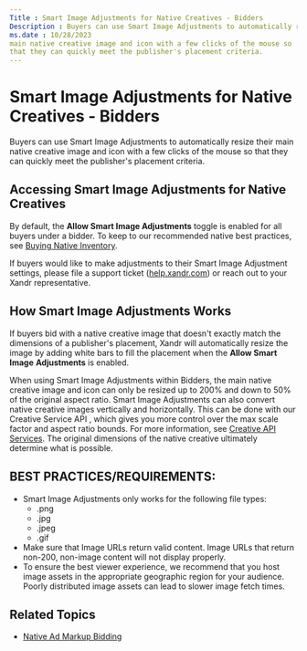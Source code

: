 ```yaml
---
Title : Smart Image Adjustments for Native Creatives - Bidders
Description : Buyers can use Smart Image Adjustments to automatically resize their
ms.date : 10/28/2023
main native creative image and icon with a few clicks of the mouse so
that they can quickly meet the publisher's placement criteria.
---
```



# Smart Image Adjustments for Native Creatives - Bidders



Buyers can use Smart Image Adjustments to automatically resize their
main native creative image and icon with a few clicks of the mouse so
that they can quickly meet the publisher's placement criteria.


## Accessing Smart Image Adjustments for Native Creatives

By default, the **Allow Smart Image Adjustments** toggle is enabled for
all buyers under a bidder. To keep to our recommended native best
practices, see <a
href="invest_invest-standard/buying-native-inventory.md"
class="xref" target="_blank">Buying Native Inventory</a>.

If buyers would like to make adjustments to their Smart Image Adjustment
settings, please file a support ticket
(<a href="http://help.xandr.com" class="xref"
target="_blank">help.xandr.com</a>) or reach out to your
Xandr representative.




## How Smart Image Adjustments Works

If buyers bid with a native creative image that doesn't exactly match
the dimensions of a publisher's
placement, Xandr will automatically resize the
image by adding white bars to fill the placement when the **Allow Smart
Image** **Adjustments** is enabled.



When using Smart Image Adjustments within Bidders, the main native
creative image and icon can only be resized up to 200% and down to 50%
of the original aspect ratio. Smart Image Adjustments can also convert
native creative images vertically and horizontally. This can be done
with our Creative Service API , which gives you more control over the
max scale factor and aspect ratio bounds. For more information, see <a
href="creative-api-services.md"
class="xref" target="_blank">Creative API Services</a>. The original
dimensions of the native creative ultimately determine what is possible.


## BEST PRACTICES/REQUIREMENTS:

- Smart Image Adjustments only works for the following file types:
  - .png
  - .jpg
  - .jpeg
  - .gif
- Make sure that Image URLs return valid content. Image URLs that return
  non-200, non-image content will not display properly.
- To ensure the best viewer experience, we recommend that you host image
  assets in the appropriate geographic region for your audience. Poorly
  distributed image assets can lead to slower image fetch times.




## Related Topics

- <a
  href="native-ad-markup-bidding.md"
  class="xref" target="_blank">Native Ad Markup Bidding</a>






